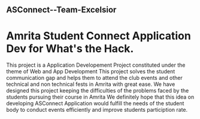 ## ASConnect--Team-Excelsior
# Amrita Student Connect Application Dev for What's the Hack.
This project is a Application Developement Project constituted under the theme of Web and App Development
This project solves the student communication gap and helps them to attend the club events and other technical and non technical fests in Amrita with great ease.
We have designed this project keeping the difficulties of the problems faced by the students pursuing their course in Amrita
We definitely hope that this idea on developing ASConnect Application would fulfill the needs of the student body to conduct events efficiently and improve students particiption rate.
